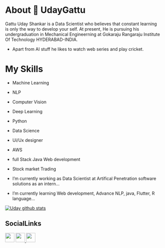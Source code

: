   # About 👋 UdayGattu

Gattu Uday Shankar is a Data Scientist who believes that constant learning is only the way to develop your self. At present, He is pursuing his undergraduation in Mechanical Engineerning  at Gokaraju Rangaraju Institute Of Technology HYDERABAD-INDIA.


 * Apart from AI stuff he likes to watch web series and play cricket.
 
 # My Skills
 
 -  Machine Learning
 -  NLP
 -  Computer Vision
 -  Deep Learning
 -  Python
 -  Data Science
 -  Ui/Ux designer
 -  AWS
 -  full Stack Java Web development
 -  Stock market Trading


-   I’m currently working as Data Scientist at Artifical Penetration software solutions  as an intern...
-   I’m currently learning Web development, Advance NLP, java, Flutter, R language...

  [![Uday github stats](https://github-readme-stats.vercel.app/api?username=UdayGattu)](https://github.com/UdayGattu/github-readme-stats)
 
 
 ## SocialLinks
  
  <a href="https://github.com/UdayGattu"><img src="https://github.com/favicon.ico" padding="35" width="30" height="30" ></a>    <a                href="https://www.instagram.com/uday_gattu_/"> <img src="https://image.flaticon.com/icons/svg/733/733614.svg" width="30" height="30"> <a   
  href="https://linkedin.com/in/uday-shankar-gattu-963b881a9/"><img src="https://media-exp1.licdn.com/dms/image/C4D0BAQGyOWvr4W0Pow/company-logo_200_200/0?e=1608163200&v=beta&t=NznrR1yta_mlSU_efsQknMn8j-DT5BvF6aSKW4-D-dw" width="30" height="30"></a>
 
